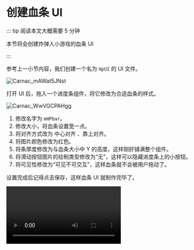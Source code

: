 # 创建血条 UI

::: tip 阅读本文大概需要 5 分钟

本节将会创建炸弹人小游戏的血条 UI

:::

参考上一小节内容，我们创建一个名为 `HpUI` 的 UI 文件。

![Carnac_mAWat5JNst](https://arkimg.ark.online/Carnac_mAWat5JNst.webp)

打开 UI 后，拖入一个进度条组件，将它修改为合适血条的样式。

![Carnac_WwVGCPAHgg](https://arkimg.ark.online/Carnac_WwVGCPAHgg.webp)

1. 修改名字为 `mHPbar`。
2. 修改大小，将血条设置宽一点。
3. 将对齐方式改为 中心对齐 、靠上对齐。
4. 将图片颜色修改为红色。
5. 将条厚度修改为与血条大小中 Y 的高度，这样刚好铺满整个组件。
6. 将滑动按钮图片的绘制类型修改为“无”，这样可以隐藏进度条上的小按钮。
7. 将可见性修改为“可见不可交互”，这样血条就不会被用户拖动了。

设置完成后记得点击保存，这样血条 UI 就制作完毕了。

<video controls src="https://arkimg.ark.online/%E8%A1%80%E6%9D%A1%E5%88%9B%E5%BB%BA%E7%89%87%E6%AE%B5.mp4"></video>

